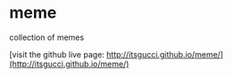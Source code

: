 # meme
collection of memes

[visit the github live page: http://itsgucci.github.io/meme/](http://itsgucci.github.io/meme/)